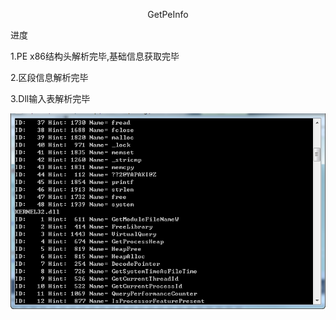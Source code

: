 
<p align="center">GetPeInfo</p>

进度

1.PE x86结构头解析完毕,基础信息获取完毕

2.区段信息解析完毕

3.Dll输入表解析完毕





![snatshot.png](snatshot.png)








